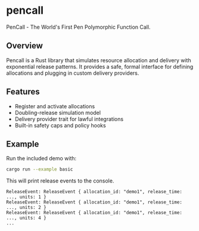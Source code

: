 # pencall

PenCall - The World's First Pen Polymorphic Function Call.

## Overview
Pencall is a Rust library that simulates resource allocation and delivery with exponential release patterns. It provides a safe, formal interface for defining allocations and plugging in custom delivery providers.

## Features
- Register and activate allocations
- Doubling-release simulation model
- Delivery provider trait for lawful integrations
- Built-in safety caps and policy hooks

## Example
Run the included demo with:
```bash
cargo run --example basic
```

This will print release events to the console.
```
ReleaseEvent: ReleaseEvent { allocation_id: "demo1", release_time: ..., units: 1 }
ReleaseEvent: ReleaseEvent { allocation_id: "demo1", release_time: ..., units: 2 }
ReleaseEvent: ReleaseEvent { allocation_id: "demo1", release_time: ..., units: 4 }
...
